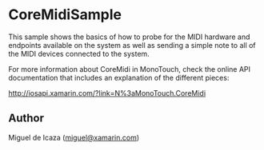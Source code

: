CoreMidiSample
==============

This sample shows the basics of how to probe for the MIDI hardware and
endpoints available on the system as well as sending a simple note to
all of the MIDI devices connected to the system.

For more information about CoreMidi in MonoTouch, check the online API
documentation that includes an explanation of the different pieces:

http://iosapi.xamarin.com/?link=N%3aMonoTouch.CoreMidi

Author
-------

Miguel de Icaza (miguel@xamarin.com)
